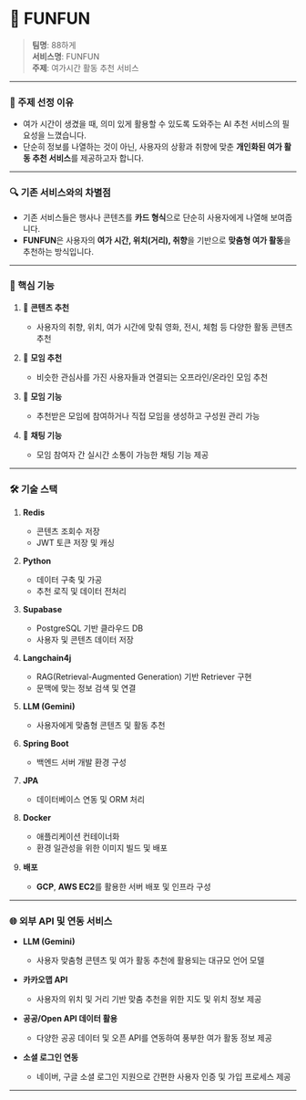 # 🎉 FUNFUN

> **팀명**: 88하게  
> **서비스명**: FUNFUN  
> **주제**: 여가시간 활동 추천 서비스

---

### 📝 주제 선정 이유
- 여가 시간이 생겼을 때, 의미 있게 활용할 수 있도록 도와주는 AI 추천 서비스의 필요성을 느꼈습니다.
- 단순히 정보를 나열하는 것이 아닌, 사용자의 상황과 취향에 맞춘 **개인화된 여가 활동 추천 서비스**를 제공하고자 합니다.

---

### 🔍 기존 서비스와의 차별점
- 기존 서비스들은 행사나 콘텐츠를 **카드 형식**으로 단순히 사용자에게 나열해 보여줍니다.
- **FUNFUN**은 사용자의 **여가 시간, 위치(거리), 취향**을 기반으로 **맞춤형 여가 활동**을 추천하는 방식입니다.

---

### 🚀 핵심 기능

1. 🎯 **콘텐츠 추천**
    - 사용자의 취향, 위치, 여가 시간에 맞춰 영화, 전시, 체험 등 다양한 활동 콘텐츠 추천

2. 🤝 **모임 추천**
    - 비슷한 관심사를 가진 사용자들과 연결되는 오프라인/온라인 모임 추천

3. 👥 **모임 기능**
    - 추천받은 모임에 참여하거나 직접 모임을 생성하고 구성원 관리 가능

4. 💬 **채팅 기능**
    - 모임 참여자 간 실시간 소통이 가능한 채팅 기능 제공

---

### 🛠 기술 스택

1. **Redis**
    - 콘텐츠 조회수 저장
    - JWT 토큰 저장 및 캐싱

2. **Python**
    - 데이터 구축 및 가공
    - 추천 로직 및 데이터 전처리

3. **Supabase**
    - PostgreSQL 기반 클라우드 DB
    - 사용자 및 콘텐츠 데이터 저장

4. **Langchain4j**
    - RAG(Retrieval-Augmented Generation) 기반 Retriever 구현
    - 문맥에 맞는 정보 검색 및 연결

5. **LLM (Gemini)**
    - 사용자에게 맞춤형 콘텐츠 및 활동 추천

6. **Spring Boot**
    - 백엔드 서버 개발 환경 구성

7. **JPA**
    - 데이터베이스 연동 및 ORM 처리

8. **Docker**
    - 애플리케이션 컨테이너화
    - 환경 일관성을 위한 이미지 빌드 및 배포

9. **배포**
    - **GCP**, **AWS EC2**를 활용한 서버 배포 및 인프라 구성

---

### 🌐 외부 API 및 연동 서비스

- **LLM (Gemini)**
   - 사용자 맞춤형 콘텐츠 및 여가 활동 추천에 활용되는 대규모 언어 모델

- **카카오맵 API**
   - 사용자의 위치 및 거리 기반 맞춤 추천을 위한 지도 및 위치 정보 제공

- **공공/Open API 데이터 활용**
   - 다양한 공공 데이터 및 오픈 API를 연동하여 풍부한 여가 활동 정보 제공

- **소셜 로그인 연동**
   - 네이버, 구글 소셜 로그인 지원으로 간편한 사용자 인증 및 가입 프로세스 제공

---